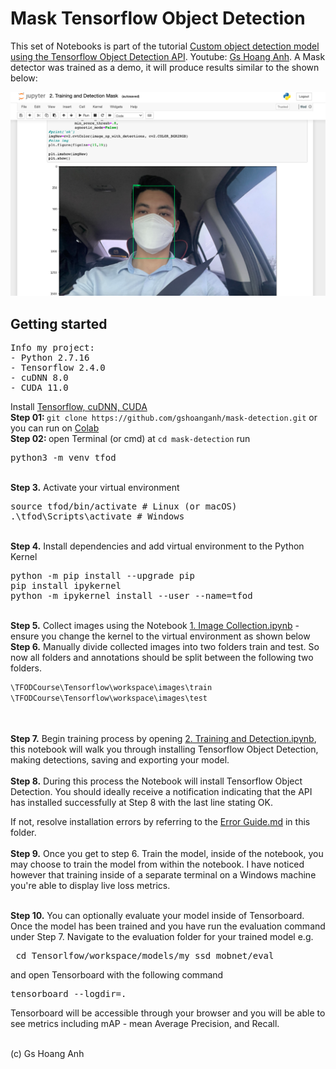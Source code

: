 # Mask Tensorflow Object Detection

This set of Notebooks is part of the tutorial [Custom object detection model using the Tensorflow Object Detection API](https://github.com/gshoanganh/mask-detection).
Youtube: [Gs Hoang Anh](https://www.youtube.com/c/GsHoangAnh).
A Mask detector was trained as a demo, it will produce results similar to the shown below:

![Object detection demo](./git_media/mask-data-01.png)
<br/> 

## Getting started
<pre>
Info my project:
- Python 2.7.16
- Tensorflow 2.4.0
- cuDNN 8.0
- CUDA 11.0
</pre>
Install [Tensorflow, cuDNN, CUDA](https://www.tensorflow.org/install/source#macos)
<br/>
<b>Step 01: </b> `git clone https://github.com/gshoanganh/mask-detection.git` 
or you can run on [Colab](https://colab.research.google.com/drive/)
<br/>
<b>Step 02: </b> open Terminal (or cmd) at `cd mask-detection` run
<pre>
python3 -m venv tfod
</pre>  

<br/>
<b>Step 3.</b> Activate your virtual environment
<pre>
source tfod/bin/activate # Linux (or macOS)
.\tfod\Scripts\activate # Windows 
</pre>
<br/>
<b>Step 4.</b> Install dependencies and add virtual environment to the Python Kernel
<pre>
python -m pip install --upgrade pip
pip install ipykernel
python -m ipykernel install --user --name=tfod
</pre>
<br/>
<b>Step 5.</b> Collect images using the Notebook <a href="#">1. Image Collection.ipynb</a> - ensure you change the kernel to the virtual environment as shown below 
<br/>
<b>Step 6.</b> Manually divide collected images into two folders train and test. So now all folders and annotations should be split between the following two folders. <br/>

```js
\TFODCourse\Tensorflow\workspace\images\train
\TFODCourse\Tensorflow\workspace\images\test
```
<br/><br/>
<b>Step 7.</b> Begin training process by opening <a href="#">2. Training and Detection.ipynb</a>, this notebook will walk you through installing Tensorflow Object Detection, making detections, saving and exporting your model. 
<br /><br/>
<b>Step 8.</b> During this process the Notebook will install Tensorflow Object Detection. You should ideally receive a notification indicating that the API has installed successfully at Step 8 with the last line stating OK.  

If not, resolve installation errors by referring to the <a href="#">Error Guide.md</a> in this folder.
<br /> <br/>
<b>Step 9.</b> Once you get to step 6. Train the model, inside of the notebook, you may choose to train the model from within the notebook. I have noticed however that training inside of a separate terminal on a Windows machine you're able to display live loss metrics. 

<br />
<b>Step 10.</b> You can optionally evaluate your model inside of Tensorboard. Once the model has been trained and you have run the evaluation command under Step 7. Navigate to the evaluation folder for your trained model e.g. 
<pre> cd Tensorlfow/workspace/models/my_ssd_mobnet/eval</pre> 
and open Tensorboard with the following command
<pre>tensorboard --logdir=. </pre>
Tensorboard will be accessible through your browser and you will be able to see metrics including mAP - mean Average Precision, and Recall.
<br />


<br />

<p>(c) Gs Hoang Anh</p>

